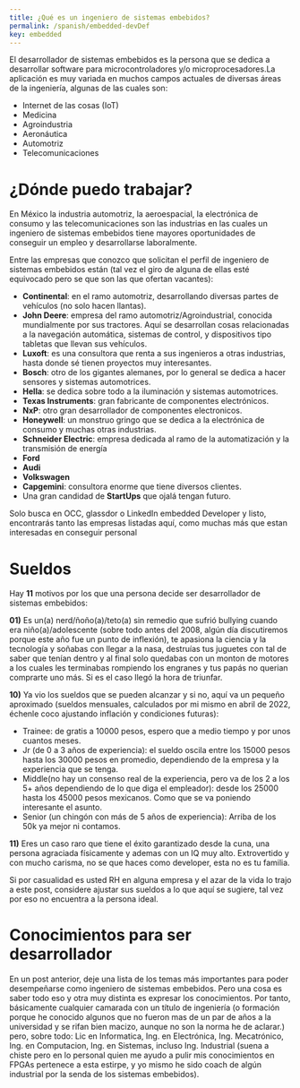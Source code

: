 ```yaml
---
title: ¿Qué es un ingeniero de sistemas embebidos?
permalink: /spanish/embedded-devDef
key: embedded
---
```



 El desarrollador de sistemas embebidos es la persona que se dedica a desarrollar software para microcontroladores y/o microprocesadores.La aplicación es muy variada en muchos campos actuales de diversas áreas de la ingeniería, algunas de las cuales son:
 + Internet de las cosas (IoT)
 + Medicina
 + Agroindustria
 + Aeronáutica
 + Automotriz
 + Telecomunicaciones

# ¿Dónde puedo trabajar?

En México la industria automotriz, la aeroespacial, la electrónica de consumo  y las telecomunicaciones  son las industrias en las cuales un ingeniero de sistemas embebidos tiene mayores oportunidades de conseguir un empleo y desarrollarse laboralmente. 

Entre las empresas que conozco que solicitan el perfil de  ingeniero de sistemas embebidos están (tal vez el giro de alguna de ellas esté equivocado pero se que son las que ofertan vacantes):

- **Continental**: en el ramo automotriz, desarrollando diversas partes de vehículos (no solo hacen llantas).
- **John Deere**: empresa del ramo automotriz/Agroindustrial, conocida mundialmente por sus tractores. Aquí se desarrollan cosas relacionadas a la navegación automática, sistemas de control, y dispositivos tipo tabletas que llevan sus vehículos.
- **Luxoft**: es una consultora que renta a sus ingenieros a otras industrias, hasta donde sé tienen proyectos muy interesantes.
- **Bosch**: otro de los gigantes alemanes, por lo general se dedica a hacer sensores y sistemas automotrices.
- **Hella**: se dedica sobre todo a la iluminación y sistemas automotrices.
- **Texas Instruments**: gran fabricante de componentes electrónicos.
- **NxP**: otro gran desarrollador de componentes electronicos. 
- **Honeywell**: un monstruo gringo que se dedica a la electrónica de consumo y muchas otras industrias.
- **Schneider Electric**: empresa dedicada al ramo de la automatización y la transmisión de energía
- **Ford**
- **Audi**
- **Volkswagen**
- **Capgemini**: consultora enorme que tiene diversos clientes.
- Una gran candidad de **StartUps** que ojalá tengan futuro.

Solo  busca en  OCC, glassdor o LinkedIn embedded Developer y listo, encontrarás  tanto las empresas  listadas aquí, como muchas más que estan interesadas en conseguir personal 

# Sueldos

Hay **11** motivos por los que una persona decide ser desarrollador de sistemas embebidos:

**01)** Es un(a) nerd/ñoño(a)/teto(a) sin remedio que sufrió bullying cuando era niño(a)/adolescente (sobre todo antes del 2008, algún día discutiremos porque este año fue un punto de inflexión), te apasiona la ciencia y la tecnología y soñabas con llegar a la nasa, destruías tus juguetes con tal de saber que tenían dentro y  al final solo quedabas con un monton de motores a los cuales les terminabas rompiendo los engranes y tus papás no querian comprarte uno más.  Si es el caso llegó la hora de triunfar.

**10)** Ya vio los sueldos que se pueden alcanzar y si no, aquí va un pequeño aproximado (sueldos mensuales, calculados por mi mismo en abril de 2022, échenle coco ajustando inflación y condiciones futuras):

- Trainee: de gratis a 10000 pesos, espero que a medio tiempo y por unos cuantos meses.
- Jr (de 0 a 3 años de experiencia): el sueldo oscila entre los 15000 pesos hasta los 30000 pesos en promedio, dependiendo de la empresa y la experiencia que se tenga.
- Middle(no hay un consenso real de la experiencia, pero va de los 2 a los 5+ años dependiendo de lo que diga el empleador): desde los 25000 hasta los 45000 pesos mexicanos. Como que se va poniendo interesante el asunto.
- Senior (un chingón con más de 5 años de experiencia): Arriba de los 50k ya mejor ni contamos.

**11)** Eres un caso raro que tiene el éxito garantizado desde la cuna, una persona agraciada físicamente y ademas con un IQ muy alto. Extrovertido y con mucho carisma, no se que haces como developer, esta no es tu familia.

Si por casualidad es usted RH en alguna empresa y el azar de la vida lo trajo a este post, considere ajustar sus sueldos a lo que aquí se sugiere, tal vez por eso no encuentra a la persona ideal. 

# Conocimientos para ser desarrollador

En un post anterior, deje una lista de los temas más importantes para poder desempeñarse como ingeniero de sistemas embebidos. Pero una cosa es saber todo eso y otra muy distinta es expresar los conocimientos. Por tanto, básicamente cualquier camarada con un título de ingeniería (o formación porque he conocido algunos que no fueron mas de un par de años a la universidad y se rifan bien macizo, aunque no son la norma he de aclarar.) pero, sobre todo: Lic en Informatica, Ing. en Electrónica, Ing. Mecatrónico, Ing. en Computacion, Ing. en Sistemas, incluso Ing. Industrial (suena a chiste pero en lo personal quien me ayudo a pulir mis conocimientos en FPGAs pertenece a esta estirpe, y yo mismo he sido coach de algún industrial por la senda de los sistemas embebidos).


